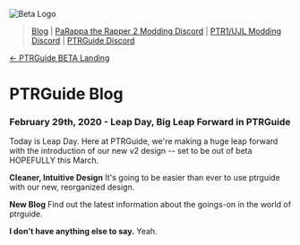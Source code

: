 ![Beta Logo](https://ptrguide.github.io/new/assets/img/beta-logo.png)

> [Blog](https://ptrguide.github.io/new/blog) | [PaRappa the Rapper 2 Modding Discord](https://discord.gg/RVa7XQc) | [PTR1/UJL Modding Discord](https://discord.gg/nA5Hkf2) | [PTRGuide Discord](https://discord.gg/Pk3qykb)

[← PTRGuide BETA Landing](https://ptrguide.github.io/new)

# PTRGuide Blog

### February 29th, 2020 - Leap Day, Big Leap Forward in PTRGuide
Today is Leap Day. Here at PTRGuide, we're making a huge leap forward with the introduction of our new v2 design -- set to be out of beta HOPEFULLY this March. 

**Cleaner, Intuitive Design**
It's going to be easier than ever to use ptrguide with our new, reorganized design.

**New Blog**
Find out the latest information about the goings-on in the world of ptrguide.

**I don't have anything else to say.**
Yeah.